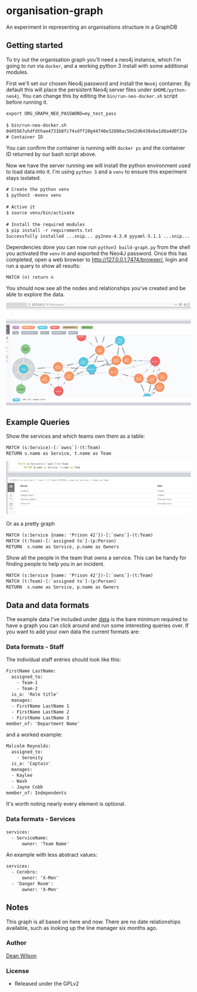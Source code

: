 # organisation-graph

An experiment in representing an organisations structure in a GraphDB

## Getting started

To try out the organisation graph you'll need a neo4j instance, which
I'm going to run via `docker`, and a working python 3 install with some
additional modules.

First we'll set our chosen Neo4j password and install the `Neo4j`
container. By default this will place the persistent Neo4j server files
under `$HOME/python-neo4j`. You can change this by editing the
`bin/run-neo-docker.sh` script before running it.

    export ORG_GRAPH_NEO_PASSWORD=my_test_pass

    $ bin/run-neo-docker.sh
    0d45567uhdfdthae4731b8fc74sdff20g44740e32888ac5bd2d6438eba1d8a4d0f22e # Container ID

You can confirm the container is running with `docker ps` and the container ID
returned by our bash script above.

Now we have the server running we will install the python environment
used to load data into it. I'm using `python 3` and a `venv` to ensure this
experiment stays isolated.

    # Create the python venv
    $ python3 -mvenv venv

    # Active it
    $ source venv/bin/activate

    # Install the required modules
    $ pip install -r requirements.txt
    Successfully installed ...snip... py2neo-4.3.0 pyyaml-5.1.1 ...snip...

Dependencies done you can now run `python3 build-graph.py` from the shell you
activated the `venv` in and exported the Neo4J password. Once this has
completed, open a web browser to <http://127.0.0.1:7474/browser/>, login and run
a query to show all results:

    MATCH (n) return n

You should now see all the nodes and relationships you've created and be able to
explore the data.

![A Graph screenshot](/images/organisation-graph-data.png "Neo4J node browser with sample data")

## Example Queries

Show the services and which teams own them as a table:

    MATCH (s:Service)-[:`owns`]-(t:Team)
    RETURN s.name as Service, t.name as Team

![Table of service names and the teams that own them](/images/service-owners.png "Table of service names and the teams that own them")

Or as a pretty graph

    MATCH (s:Service {name: 'Prison 42'})-[:`owns`]-(t:Team)
    MATCH (t:Team)-[:`assigned to`]-(p:Person)
    RETURN  s.name as Service, p.name as Owners

Show all the people in the team that owns a service. This can be handy for finding
people to help you in an incident.

    MATCH (s:Service {name: 'Prison 42'})-[:`owns`]-(t:Team)
    MATCH (t:Team)-[:`assigned to`]-(p:Person)
    RETURN  s.name as Service, p.name as Owners


## Data and data formats

The example data I've included under [data](/data/) is the bare minimum required
to have a graph you can click around and run some interesting queries over. If
you want to add your own data the current formats are:

### Data formats - Staff

The individual staff entries should look like this:

    FirstName LastName:
      assigned_to:
        - Team-1
        - Team-2
      is_a: 'Role title'
      manages:
      - FirstName LastName 1
      - FirstName LastName 2
      - FirstName LastName 3
    member_of: 'Department Name'

and a worked example:

    Malcolm Reynolds:
      assigned_to:
        - Serenity
      is_a: 'Captain'
      manages:
      - Kaylee
      - Wash
      - Jayne Cobb
    member_of: Independents

It's worth noting nearly every element is optional.

### Data formats - Services

    services:
      - ServiceName:
          owner: 'Team Name'

An example with less abstract values:

    services:
      - Cerebro:
          owner: 'X-Men'
      - 'Danger Room':
          owner: 'X-Men'

## Notes

This graph is all based on here and now. There are no date relationships
available, such as looking up the line manager six months ago.

### Author

  [Dean Wilson](https://www.unixdaemon.net)

### License

 * Released under the GPLv2

